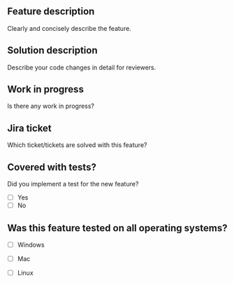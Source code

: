 ## Feature description

Clearly and concisely describe the feature.

## Solution description

Describe your code changes in detail for reviewers.

## Work in progress

Is there any work in progress?

## Jira ticket

Which ticket/tickets are solved with this feature?

## Covered with tests?

Did you implement a test for the new feature?

- [ ] Yes
- [ ] No

## Was this feature tested on all operating systems?

- [ ] Windows
- [ ] Mac
- [ ] Linux

